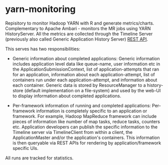 yarn-monitoring
===============

Repisitory to monitor Hadoop YARN with R and generate metrics/charts. Complementary to Apache Ambari - monitors the MR jobs using YARN HistoryServer.
All the metrics are collected through the Timeline Server (previously also called Generic Application History Server) [REST API](http://hadoop.apache.org/docs/r2.4.0/hadoop-yarn/hadoop-yarn-site/TimelineServer.html).

This serves has two responsibilities:

* Generic information about completed applications: Generic information includes application level data like queue-name, user information etc in the ApplicationSubmissionContext, list of application-attempts that ran for an application, information about each application-attempt, list of containers run under each application-attempt, and information about each container. Generic data is stored by ResourceManager to a history-store (default implementation on a file-system) and used by the web-UI to display information about completed applications.

* Per-framework information of running and completed applications: Per-framework information is completely specific to an application or framework. For example, Hadoop MapReduce framework can include pieces of information like number of map tasks, reduce tasks, counters etc. Application developers can publish the specific information to the Timeline server via TimelineClient from within a client, the ApplicationMaster and/or the application's containers. This information is then queryable via REST APIs for rendering by application/framework specific UIs.

All runs are tracked for statistics.
